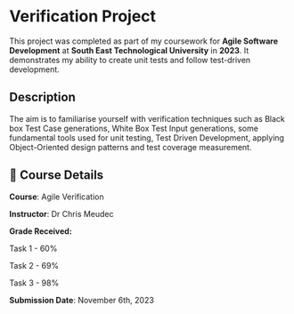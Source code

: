 # Verification Project
This project was completed as part of my coursework for **Agile Software Development** at **South East Technological University** in **2023**. It demonstrates my ability to create unit tests and follow test-driven development.

## Description
The aim is to familiarise yourself with verification techniques such as Black box Test Case generations, White Box Test Input generations, some fundamental tools used for unit testing, Test Driven Development, applying Object-Oriented design patterns and test coverage measurement.

## 📅 Course Details
**Course**: Agile Verification

**Instructor**: Dr Chris Meudec

**Grade Received:** 

Task 1 - 60%

Task 2 - 69%

Task 3 - 98%

**Submission Date**: November 6th, 2023
